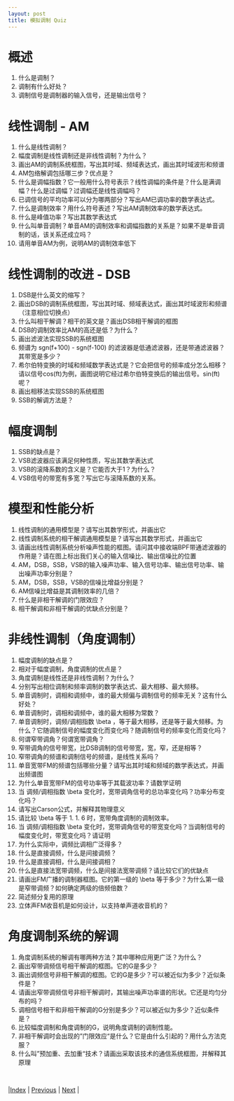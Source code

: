 ```yaml
---
layout: post
title: 模拟调制 Quiz
---
```


# 概述

1. 什么是调制？
1. 调制有什么好处？
1. 调制信号是调制器的输入信号，还是输出信号？

# 线性调制 - AM

1. 什么是线性调制？
1. 幅度调制是线性调制还是非线性调制？为什么？
1. 画出AM的调制系统框图，写出其时域、频域表达式，画出其时域波形和频谱
1. AM包络解调包括哪三步？优点是？
1. 什么是调幅指数？它一般用什么符号表示？线性调幅的条件是？什么是满调幅？什么是过调幅？过调幅还是线性调幅吗？
1. 已调信号的平均功率可以分为哪两部分？写出AM已调功率的数学表达式。
1. 什么是调制效率？用什么符号表述？写出AM调制效率的数学表达式。
1. 什么是峰值功率？写出其数学表达式
1. 什么叫单音调制？单音AM的调制效率和调幅指数的关系是？如果不是单音调制的话，该关系还成立吗？
11. 请用单音AM为例，说明AM的调制效率低下

# 线性调制的改进 - DSB

1. DSB是什么英文的缩写？
1. 画出DSB的调制系统框图，写出其时域、频域表达式，画出其时域波形和频谱（注意相位切换点）
1. 什么叫相干解调？相干的英文是？画出DSB相干解调的框图
1. DSB的调制效率比AM的高还是低？为什么？
1. 画出滤波法实现SSB的系统框图
1. 频谱为 sgn(f+100) - sgn(f-100) 的滤波器是低通滤波器，还是带通滤波器？其带宽是多少？
1. 希尔伯特变换的时域和频域数学表达式是？它会把信号的频率成分怎么相移？请以信号cos(ft)为例，画图说明它经过希尔伯特变换后的输出信号。sin(ft)呢？
1. 画出相移法实现SSB的系统框图
1. SSB的解调方法是？

# 幅度调制


1. SSB的缺点是？
1. VSB滤波器应该满足何种性质，写出其数学表达式
1. VSB的滚降系数的含义是？它能否大于1？为什么？
1. VSB信号的带宽有多宽？写出它与滚降系数的关系。

# 模型和性能分析


1. 线性调制的通用模型是？请写出其数学形式，并画出它
1. 线性调制系统的相干解调通用模型是？请写出其数学形式，并画出它
1. 请画出线性调制系统分析噪声性能的框图。请问其中接收端BPF带通滤波器的作用是？请在图上标出我们关心的输入信噪比、输出信噪比的位置
1. AM，DSB，SSB，VSB的输入噪声功率、输入信号功率、输出信号功率、输出噪声功率分别是？
1. AM，DSB，SSB，VSB的信噪比增益分别是？
1. AM信噪比增益是其调制效率的几倍？
1. 什么是非相干解调的门限效应？
1. 相干解调和非相干解调的优缺点分别是？

# 非线性调制（角度调制）


1. 幅度调制的缺点是？
1. 相对于幅度调制，角度调制的优点是？
1. 角度调制是线性还是非线性调制？为什么？
1. 分别写出相位调制和频率调制的数学表达式、最大相移、最大频移。
1. 单音调制时，调相和调频中，谁的最大频偏与调制信号的频率无关？这有什么好处？
1. 单音调制时，调相和调频中，谁的最大相移为常数？
1. 单音调制时，调频/调相指数 \beta ，等于最大相移，还是等于最大频移。为什么？它随调制信号的幅度变化而变化吗？随调制信号的频率变化而变化吗？
1. 何谓窄带调角？何谓宽带调角？
1. 窄带调角的信号带宽，比DSB调制的信号带宽，宽，窄，还是相等？
11. 窄带调角的频谱和调制信号的频谱，是线性关系吗？
11. 单音宽带FM的频谱包括哪些分量？请写出其时域和频域的数学表达式，并画出频谱图
11. 为什么单音宽带FM的信号功率等于其载波功率？请数学证明
11. 当 调频/调相指数 \beta 变化时，宽带调角信号的总功率变化吗？功率分布变化吗？
11. 请写出Carson公式，并解释其物理意义
11. 请比较 \beta 等于 1. 1. 6 时，宽带角度调制的调制效率。
11. 当 调频/调相指数 \beta 变化时，宽带调角信号的带宽变化吗？当调制信号的幅度变化时，带宽变化吗？请证明
11. 为什么实际中，调频比调相广泛得多？
11. 什么是直接调频，什么是间接调频？
11. 什么是直接调相，什么是间接调相？
21. 什么是直接法宽带调频，什么是间接法宽带调频？请比较它们的优缺点
21. 请画出FM广播的调制器框图。它的第一级的 \beta 等于多少？为什么第一级是窄带调频？如何确定两级的倍频倍数？
21. 简述频分复用的原理
21. 立体声FM收音机是如何设计，以支持单声道收音机的？

# 角度调制系统的解调

1. 角度调制系统的解调有哪两种方法？其中哪种应用更广泛？为什么？
1. 画出窄带调频信号相干解调的框图。它的G是多少？
1. 画出调频信号非相干解调的框图。它的G是多少？可以被近似为多少？近似条件是？
1. 请画出窄带调频信号非相干解调时，其输出噪声功率谱的形状。它还是均匀分布的吗？
1. 调相信号相干和非相干解调的G分别是多少？可以被近似为多少？近似条件是？
1. 比较幅度调制和角度调制的G，说明角度调制的调制性能。
1. 非相干解调时会出现的”门限效应“是什么？它是由什么引起的？用什么方法克服？
1. 什么叫”预加重、去加重“技术？请画出采取该技术的通信系统框图，并解释其原理

<br/>

|[Index](./) | [Previous](3-5-fm) | [Next](4-1-digital) |
